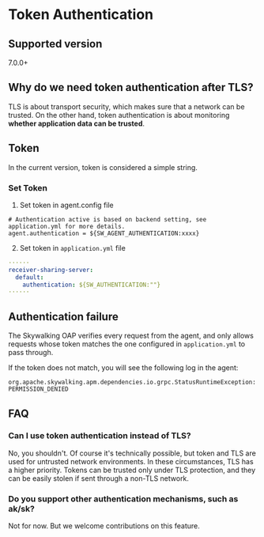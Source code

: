 # Token Authentication
## Supported version
7.0.0+

## Why do we need token authentication after TLS?
TLS is about transport security, which makes sure that a network can be trusted. 
On the other hand, token authentication is about monitoring **whether application data can be trusted**.

## Token 
In the current version, token is considered a simple string.

### Set Token
1. Set token in agent.config file
```properties
# Authentication active is based on backend setting, see application.yml for more details.
agent.authentication = ${SW_AGENT_AUTHENTICATION:xxxx}
```

2. Set token in `application.yml` file
```yaml
······
receiver-sharing-server:
  default:
    authentication: ${SW_AUTHENTICATION:""}
······
```

## Authentication failure
The Skywalking OAP verifies every request from the agent, and only allows requests whose token matches the one configured in `application.yml` to pass through.

If the token does not match, you will see the following log in the agent:
```
org.apache.skywalking.apm.dependencies.io.grpc.StatusRuntimeException: PERMISSION_DENIED
```

## FAQ
### Can I use token authentication instead of TLS?
No, you shouldn't. Of course it's technically possible, but token and TLS are used for untrusted network environments. In these circumstances,
TLS has a higher priority. Tokens can be trusted only under TLS protection, and they can be easily stolen if sent through a non-TLS network.

### Do you support other authentication mechanisms, such as ak/sk?
Not for now. But we welcome contributions on this feature. 

